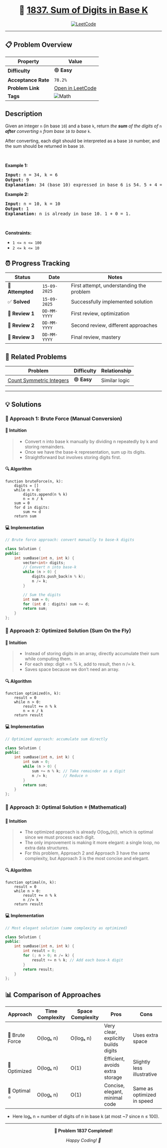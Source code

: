 <div align="center">

# 🧠 [1837. Sum of Digits in Base K](https://leetcode.com/problems/sum-of-digits-in-base-k/)

[![LeetCode](https://img.shields.io/badge/LeetCode-Problem%201837-FFA116?style=for-the-badge&logo=leetcode&logoColor=white)](https://leetcode.com/problems/sum-of-digits-in-base-k/)

</div>

---

## 📋 Problem Overview

| Property            | Value                                                                      |
| ------------------- | -------------------------------------------------------------------------- |
| **Difficulty**      | 🟢 **Easy**                                                                |
| **Acceptance Rate** | `78.2%`                                                                    |
| **Problem Link**    | [Open in LeetCode](https://leetcode.com/problems/sum-of-digits-in-base-k/) |
| **Tags**            | ![Math](https://img.shields.io/badge/-Math-blue?style=flat-square)         |

## Description

<!-- description:start -->

<p>Given an integer <code>n</code> (in base <code>10</code>) and a base <code>k</code>, return <em>the <strong>sum</strong> of the digits of </em><code>n</code><em> <strong>after</strong> converting </em><code>n</code><em> from base </em><code>10</code><em> to base </em><code>k</code>.</p>

<p>After converting, each digit should be interpreted as a base <code>10</code> number, and the sum should be returned in base <code>10</code>.</p>

<p>&nbsp;</p>
<p><strong class="example">Example 1:</strong></p>

<pre>
<strong>Input:</strong> n = 34, k = 6
<strong>Output:</strong> 9
<strong>Explanation: </strong>34 (base 10) expressed in base 6 is 54. 5 + 4 = 9.
</pre>

<p><strong class="example">Example 2:</strong></p>

<pre>
<strong>Input:</strong> n = 10, k = 10
<strong>Output:</strong> 1
<strong>Explanation: </strong>n is already in base 10. 1 + 0 = 1.
</pre>

<p>&nbsp;</p>
<p><strong>Constraints:</strong></p>

<ul>
	<li><code>1 &lt;= n &lt;= 100</code></li>
	<li><code>2 &lt;= k &lt;= 10</code></li>
</ul>

<!-- description:end -->

## ⏰ Progress Tracking

| Status           | Date         | Notes                                    |
| ---------------- | ------------ | ---------------------------------------- |
| 🎯 **Attempted** | `15-09-2025` | First attempt, understanding the problem |
| ✅ **Solved**    | `15-09-2025` | Successfully implemented solution        |
| 🔄 **Review 1**  | `DD-MM-YYYY` | First review, optimization               |
| 🔄 **Review 2**  | `DD-MM-YYYY` | Second review, different approaches      |
| 🔄 **Review 3**  | `DD-MM-YYYY` | Final review, mastery                    |

## 🔗 Related Problems

| Problem                                                                              | Difficulty  | Relationship  |
| ------------------------------------------------------------------------------------ | ----------- | ------------- |
| [ Count Symmetric Integers](https://leetcode.com/problems/count-symmetric-integers/) | 🟢 **Easy** | Similar logic |

---

## 💡 Solutions

### 🥉 Approach 1: Brute Force (Manual Conversion)

#### 📝 Intuition

> - Convert n into base k manually by dividing n repeatedly by k and storing remainders.
> - Once we have the base-k representation, sum up its digits.
> - Straightforward but involves storing digits first.

#### 🔍 Algorithm

```pseudo
function bruteForce(n, k):
    digits = []
    while n > 0:
        digits.append(n % k)
        n = n / k
    sum = 0
    for d in digits:
        sum += d
    return sum
```

#### 💻 Implementation

```cpp
// Brute force approach: convert manually to base-k digits

class Solution {
public:
    int sumBase(int n, int k) {
        vector<int> digits;
        // Convert n into base-k
        while (n > 0) {
            digits.push_back(n % k);
            n /= k;
        }

        // Sum the digits
        int sum = 0;
        for (int d : digits) sum += d;
        return sum;
    }
};
```

### 🥈 Approach 2: Optimized Solution (Sum On the Fly)

#### 📝 Intuition

> - Instead of storing digits in an array, directly accumulate their sum while computing them.
> - For each step: digit = n % k, add to result, then n /= k.
> - Saves space because we don’t need an array.

#### 🔍 Algorithm

```pseudo
function optimized(n, k):
    result = 0
    while n > 0:
        result += n % k
        n = n / k
    return result
```

#### 💻 Implementation

```cpp
// Optimized approach: accumulate sum directly

class Solution {
public:
    int sumBase(int n, int k) {
        int sum = 0;
        while (n > 0) {
            sum += n % k; // Take remainder as a digit
            n /= k;       // Reduce n
        }
        return sum;
    }
};
```

### 🥇 Approach 3: Optimal Solution ⭐ (Mathematical)

#### 📝 Intuition

> - The optimized approach is already O(logₖ(n)), which is optimal since we must process each digit.
> - The only improvement is making it more elegant: a single loop, no extra data structures.
> - For this problem, Approach 2 and Approach 3 have the same complexity, but Approach 3 is the most concise and elegant.

#### 🔍 Algorithm

```pseudo
function optimal(n, k):
    result = 0
    while n > 0:
        result += n % k
        n //= k
    return result
```

#### 💻 Implementation

```cpp
// Most elegant solution (same complexity as optimized)

class Solution {
public:
    int sumBase(int n, int k) {
        int result = 0;
        for (; n > 0; n /= k) {
            result += n % k; // Add each base-k digit
        }
        return result;
    }
};
```

## 📊 Comparison of Approaches

| Approach       | Time Complexity | Space Complexity | Pros                                 | Cons                       |
| -------------- | --------------- | ---------------- | ------------------------------------ | -------------------------- |
| 🥉 Brute Force | O(logₖ n)       | O(logₖ n)        | Very clear, explicitly builds digits | Uses extra space           |
| 🥈 Optimized   | O(logₖ n)       | O(1)             | Efficient, avoids extra storage      | Slightly less illustrative |
| 🥇 Optimal ⭐  | O(logₖ n)       | O(1)             | Concise, elegant, minimal code       | Same as optimized in speed |

- Here logₖ n = number of digits of n in base k (at most ~7 since n ≤ 100).

---

<div align="center">

**🎯 Problem 1837 Completed!**

_Happy Coding! 🚀_

</div>
